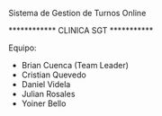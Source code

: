 Sistema de Gestion de Turnos Online     

 ************ CLINICA SGT ***********

Equipo:
- Brian Cuenca (Team Leader)
- Cristian Quevedo
- Daniel Videla 
- Julian Rosales
- Yoiner Bello

